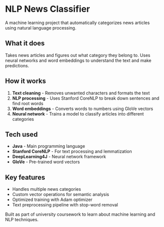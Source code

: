 # NLP News Classifier

A machine learning project that automatically categorizes news articles using natural language processing.

## What it does

Takes news articles and figures out what category they belong to. Uses neural networks and word embeddings to understand the text and make predictions.

## How it works

1. **Text cleaning** - Removes unwanted characters and formats the text
2. **NLP processing** - Uses Stanford CoreNLP to break down sentences and find root words
3. **Word embeddings** - Converts words to numbers using GloVe vectors
4. **Neural network** - Trains a model to classify articles into different categories

## Tech used

- **Java** - Main programming language
- **Stanford CoreNLP** - For text processing and lemmatization
- **DeepLearning4J** - Neural network framework
- **GloVe** - Pre-trained word vectors

## Key features

- Handles multiple news categories
- Custom vector operations for semantic analysis
- Optimized training with Adam optimizer
- Text preprocessing pipeline with stop-word removal

Built as part of university coursework to learn about machine learning and NLP techniques.
